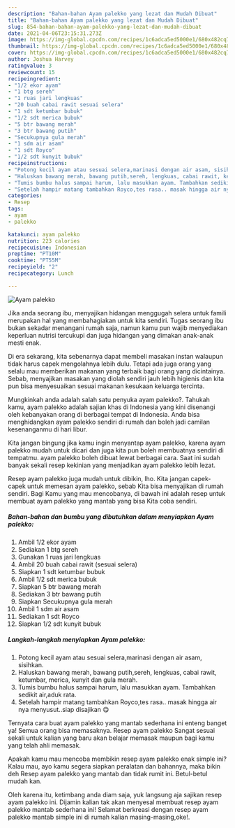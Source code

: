 ```yaml
---
description: "Bahan-bahan Ayam palekko yang lezat dan Mudah Dibuat"
title: "Bahan-bahan Ayam palekko yang lezat dan Mudah Dibuat"
slug: 854-bahan-bahan-ayam-palekko-yang-lezat-dan-mudah-dibuat
date: 2021-04-06T23:15:31.273Z
image: https://img-global.cpcdn.com/recipes/1c6adca5ed5000e1/680x482cq70/ayam-palekko-foto-resep-utama.jpg
thumbnail: https://img-global.cpcdn.com/recipes/1c6adca5ed5000e1/680x482cq70/ayam-palekko-foto-resep-utama.jpg
cover: https://img-global.cpcdn.com/recipes/1c6adca5ed5000e1/680x482cq70/ayam-palekko-foto-resep-utama.jpg
author: Joshua Harvey
ratingvalue: 3
reviewcount: 15
recipeingredient:
- "1/2 ekor ayam"
- "1 btg sereh"
- "1 ruas jari lengkuas"
- "20 buah cabai rawit sesuai selera"
- "1 sdt ketumbar bubuk"
- "1/2 sdt merica bubuk"
- "5 btr bawang merah"
- "3 btr bawang putih"
- "Secukupnya gula merah"
- "1 sdm air asam"
- "1 sdt Royco"
- "1/2 sdt kunyit bubuk"
recipeinstructions:
- "Potong kecil ayam atau sesuai selera,marinasi dengan air asam, sisihkan."
- "Haluskan bawang merah, bawang putih,sereh, lengkuas, cabai rawit, ketumbar, merica, kunyit dan gula merah."
- "Tumis bumbu halus sampai harum, lalu masukkan ayam. Tambahkan sedikit air,aduk rata."
- "Setelah hampir matang tambahkan Royco,tes rasa.. masak hingga air nya menyusut..siap disajikan 😋"
categories:
- Resep
tags:
- ayam
- palekko

katakunci: ayam palekko 
nutrition: 223 calories
recipecuisine: Indonesian
preptime: "PT10M"
cooktime: "PT55M"
recipeyield: "2"
recipecategory: Lunch

---
```



![Ayam palekko](https://img-global.cpcdn.com/recipes/1c6adca5ed5000e1/680x482cq70/ayam-palekko-foto-resep-utama.jpg)

Jika anda seorang ibu, menyajikan hidangan menggugah selera untuk famili merupakan hal yang membahagiakan untuk kita sendiri. Tugas seorang ibu bukan sekadar menangani rumah saja, namun kamu pun wajib menyediakan keperluan nutrisi tercukupi dan juga hidangan yang dimakan anak-anak mesti enak.

Di era  sekarang, kita sebenarnya dapat membeli masakan instan walaupun tidak harus capek mengolahnya lebih dulu. Tetapi ada juga orang yang selalu mau memberikan makanan yang terbaik bagi orang yang dicintainya. Sebab, menyajikan masakan yang diolah sendiri jauh lebih higienis dan kita pun bisa menyesuaikan sesuai makanan kesukaan keluarga tercinta. 



Mungkinkah anda adalah salah satu penyuka ayam palekko?. Tahukah kamu, ayam palekko adalah sajian khas di Indonesia yang kini disenangi oleh kebanyakan orang di berbagai tempat di Indonesia. Anda bisa menghidangkan ayam palekko sendiri di rumah dan boleh jadi camilan kesenanganmu di hari libur.

Kita jangan bingung jika kamu ingin menyantap ayam palekko, karena ayam palekko mudah untuk dicari dan juga kita pun boleh membuatnya sendiri di tempatmu. ayam palekko boleh dibuat lewat berbagai cara. Saat ini sudah banyak sekali resep kekinian yang menjadikan ayam palekko lebih lezat.

Resep ayam palekko juga mudah untuk dibikin, lho. Kita jangan capek-capek untuk memesan ayam palekko, sebab Kita bisa menyajikan di rumah sendiri. Bagi Kamu yang mau mencobanya, di bawah ini adalah resep untuk membuat ayam palekko yang mantab yang bisa Kita coba sendiri.

<!--inarticleads1-->

##### Bahan-bahan dan bumbu yang dibutuhkan dalam menyiapkan Ayam palekko:

1. Ambil 1/2 ekor ayam
1. Sediakan 1 btg sereh
1. Gunakan 1 ruas jari lengkuas
1. Ambil 20 buah cabai rawit (sesuai selera)
1. Siapkan 1 sdt ketumbar bubuk
1. Ambil 1/2 sdt merica bubuk
1. Siapkan 5 btr bawang merah
1. Sediakan 3 btr bawang putih
1. Siapkan Secukupnya gula merah
1. Ambil 1 sdm air asam
1. Sediakan 1 sdt Royco
1. Siapkan 1/2 sdt kunyit bubuk




<!--inarticleads2-->

##### Langkah-langkah menyiapkan Ayam palekko:

1. Potong kecil ayam atau sesuai selera,marinasi dengan air asam, sisihkan.
1. Haluskan bawang merah, bawang putih,sereh, lengkuas, cabai rawit, ketumbar, merica, kunyit dan gula merah.
1. Tumis bumbu halus sampai harum, lalu masukkan ayam. Tambahkan sedikit air,aduk rata.
1. Setelah hampir matang tambahkan Royco,tes rasa.. masak hingga air nya menyusut..siap disajikan 😋




Ternyata cara buat ayam palekko yang mantab sederhana ini enteng banget ya! Semua orang bisa memasaknya. Resep ayam palekko Sangat sesuai sekali untuk kalian yang baru akan belajar memasak maupun bagi kamu yang telah ahli memasak.

Apakah kamu mau mencoba membikin resep ayam palekko enak simple ini? Kalau mau, ayo kamu segera siapkan peralatan dan bahannya, maka bikin deh Resep ayam palekko yang mantab dan tidak rumit ini. Betul-betul mudah kan. 

Oleh karena itu, ketimbang anda diam saja, yuk langsung aja sajikan resep ayam palekko ini. Dijamin kalian tak akan menyesal membuat resep ayam palekko mantab sederhana ini! Selamat berkreasi dengan resep ayam palekko mantab simple ini di rumah kalian masing-masing,oke!.

